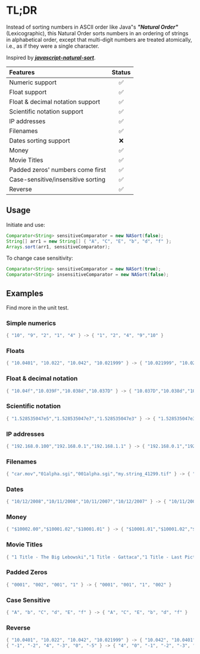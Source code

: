#  TL;DR

Instead of sorting numbers in ASCII order like Java"s ***"Natural Order"*** (Lexicographic), this Natural Order sorts numbers in an ordering of strings in alphabetical order, except that multi-digit numbers are treated atomically, i.e., as if they were a single character.  

Inspired by [***javascript-natural-sort***](https://www.npmjs.com/package/javascript-natural-sort).

| Features  |  Status |
|:--|:-:|
| Numeric support | ✅ |
| Float support | ✅ |
| Float & decimal notation support | ✅ |
| Scientific notation support | ✅ |
| IP addresses | ✅ |
| Filenames | ✅ |
| Dates sorting support | ❌ |
| Money | ✅ |
| Movie Titles | ✅ |
| Padded zeros' numbers come first | ✅ |
| Case-sensitive/insensitive sorting | ✅ |
| Reverse | ✅ |


## Usage  

Initiate and use:

```java
Comparator<String> sensitiveComparator = new NASort(false);
String[] arr1 = new String[] { "A", "C", "E", "b", "d", "f" };
Arrays.sort(arr1, sensitiveComparator);
```  
  
To change case sensitivity:  

```java
Comparator<String> sensitiveComparator = new NASort(true);
Comparator<String> insensitiveComparator = new NASort(false);
```

## Examples  

Find more in the unit test.  

### Simple numerics

```java
{ "10", "9", "2", "1", "4" } -> { "1", "2", "4", "9","10" }
```

### Floats 

```java
{ "10.0401", "10.022", "10.042", "10.021999" } -> { "10.021999", "10.022", "10.0401", "10.042" }
```

### Float & decimal notation 

```java
{ "10.04f","10.039F","10.038d","10.037D" } -> { "10.037D","10.038d","10.039F","10.04f" }
```

### Scientific notation 

```java
{ "1.528535047e5","1.528535047e7","1.528535047e3" } -> { "1.528535047e3","1.528535047e5","1.528535047e7" }
```

### IP addresses

```java
{ "192.168.0.100","192.168.0.1","192.168.1.1" } -> { "192.168.0.1","192.168.0.100","192.168.1.1" }
```

### Filenames

```java
{ "car.mov","01alpha.sgi","001alpha.sgi","my.string_41299.tif" } -> { "001alpha.sgi","01alpha.sgi","car.mov","my.string_41299.tif"
```

### Dates 

```java
{ "10/12/2008","10/11/2008","10/11/2007","10/12/2007" } -> { "10/11/2007", "10/12/2007", "10/11/2008", "10/12/2008" }
```

### Money

```java
{ "$10002.00","$10001.02","$10001.01" } -> { "$10001.01","$10001.02","$10002.00" }
```

### Movie Titles

```java
{ "1 Title - The Big Lebowski","1 Title - Gattaca","1 Title - Last Picture Show" } -> { "1 Title - Gattaca","1 Title - Last Picture Show","1 Title - The Big Lebowski" }
```

### Padded Zeros

```java
{ "0001", "002", "001", "1" } -> { "0001", "001", "1", "002" }
```  

### Case Sensitive

```java
{ "A", "b", "C", "d", "E", "f" } -> { "A", "C", "E", "b", "d", "f" }
```

### Reverse

```java
{ "10.0401", "10.022", "10.042", "10.021999" } -> { "10.042", "10.0401", "10.022", "10.021999" }
{ "-1", "-2", "4", "-3", "0", "-5" } -> { "4", "0", "-1", "-2", "-3", "-5" }
```